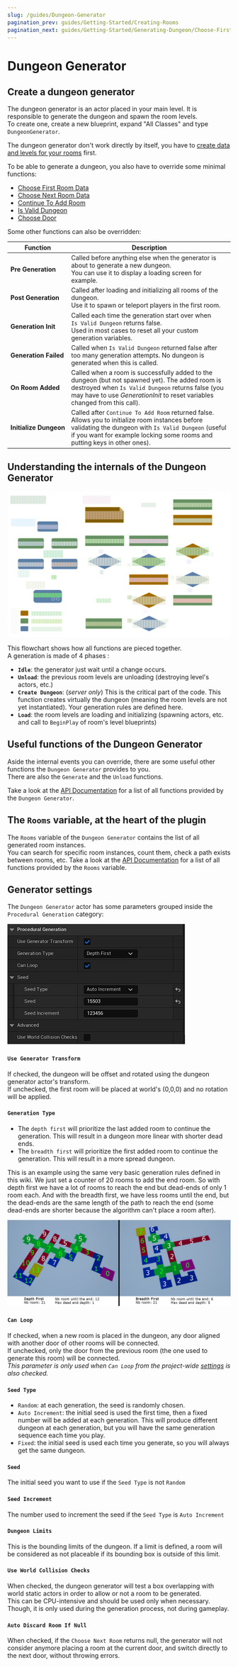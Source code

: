 ```yaml
---
slug: /guides/Dungeon-Generator
pagination_prev: guides/Getting-Started/Creating-Rooms
pagination_next: guides/Getting-Started/Generating-Dungeon/Choose-First-Room-Data
---
```


# Dungeon Generator

## Create a dungeon generator

The dungeon generator is an actor placed in your main level. It is responsible to generate the dungeon and spawn the room levels.\
To create one, create a new blueprint, expand "All Classes" and type `DungeonGenerator`.

The dungeon generator don't work directly by itself, you have to [create data and levels for your rooms](Creating-Rooms) first.

To be able to generate a dungeon, you also have to override some minimal functions:

- [Choose First Room Data](Choose-First-Room-Data.md)
- [Choose Next Room Data](Choose-Next-Room-Data.md)
- [Continue To Add Room](Continue-To-Add-Room.md)
- [Is Valid Dungeon](Is-Valid-Dungeon.md)
- [Choose Door](Choose-Door.md)

Some other functions can also be overridden:

Function | Description
--- | ---
**Pre&nbsp;Generation** | Called before anything else when the generator is about to generate a new dungeon.<br/>You can use it to display a loading screen for example.
**Post&nbsp;Generation** | Called after loading and initializing all rooms of the dungeon.<br/>Use it to spawn or teleport players in the first room.
**Generation&nbsp;Init** | Called each time the generation start over when `Is Valid Dungeon` returns false.<br/>Used in most cases to reset all your custom generation variables.
**Generation&nbsp;Failed** | Called when `Is Valid Dungeon` returned false after too many generation attempts. No dungeon is generated when this is called.
**On&nbsp;Room&nbsp;Added** | Called when a room is successfully added to the dungeon (but not spawned yet). The added room is destroyed when `Is Valid Dungeon` returns false (you may have to use *GenerationInit* to reset variables changed from this call).
**Initialize&nbsp;Dungeon** | Called after `Continue To Add Room` returned false. Allows you to initialize room instances before validating the dungeon with `Is Valid Dungeon` (useful if you want for example locking some rooms and putting keys in other ones).

## Understanding the internals of the Dungeon Generator

![](../../Images/Flowchart_Dark_v4.svg)

This flowchart shows how all functions are pieced together.\
A generation is made of 4 phases :

- **`Idle`**: the generator just wait until a change occurs.
- **`Unload`**: the previous room levels are unloading (destroying level's actors, etc.)
- **`Create Dungeon`**: (*server only*) This is the critical part of the code. This function creates virtually the dungeon (meaning the room levels are not yet instantiated). Your generation rules are defined here.
- **`Load`**: the room levels are loading and initializing (spawning actors, etc. and call to `BeginPlay` of room's level blueprints)

## Useful functions of the Dungeon Generator

Aside the internal events you can override, there are some useful other functions the `Dungeon Generator` provides to you.\
There are also the `Generate` and the `Unload` functions.

Take a look at the [API Documentation](https://benpyton.github.io/ProceduralDungeon/api/Classes/DungeonGenerator#nodes) for a list of all functions provided by the `Dungeon Generator`.

## The `Rooms` variable, at the heart of the plugin

The `Rooms` variable of the `Dungeon Generator` contains the list of all generated room instances.\
You can search for specific room instances, count them, check a path exists between rooms, etc.
Take a look at the [API Documentation](https://benpyton.github.io/ProceduralDungeon/api/Classes/DungeonGraph#nodes) for a list of all functions provided by the `Rooms` variable.

## Generator settings

The `Dungeon Generator` actor has some parameters grouped inside the `Procedural Generation` category:

![](../../Images/GeneratorSettings.jpg)

#### `Use Generator Transform`

If checked, the dungeon will be offset and rotated using the dungeon generator actor's transform.\
If unchecked, the first room will be placed at world's (0,0,0) and no rotation will be applied.

#### `Generation Type`

- The `depth first` will prioritize the last added room to continue the generation.
This will result in a dungeon more linear with shorter dead ends.
- The `breadth first` will prioritize the first added room to continue the generation. This will result in a more spread dungeon.

This is an example using the same very basic generation rules defined in this wiki. We just set a counter of 20 rooms to add the end room. So with depth first we have a lot of rooms to reach the end but dead-ends of only 1 room each. And with the breadth first, we have less rooms until the end, but the dead-ends are the same length of the path to reach the end (some dead-ends are shorter because the algorithm can't place a room after).

![](../../Images/DepthBreadth.jpg)

#### `Can Loop`

If checked, when a new room is placed in the dungeon, any door aligned with another door of other rooms will be connected.\
If unchecked, only the door from the previous room (the one used to generate this room) will be connected.\
*This parameter is only used when `Can Loop` from the project-wide [settings](../Plugin-Settings.md) is also checked.*

#### `Seed Type`

- `Random`: at each generation, the seed is randomly chosen.
- `Auto Increment`: the initial seed is used the first time, then a fixed number will be added at each generation. This will produce different dungeon at each generation, but you will have the same generation sequence each time you play.
- `Fixed`: the initial seed is used each time you generate, so you will always get the same dungeon.

#### `Seed`

The initial seed you want to use if the `Seed Type` is not `Random`

#### `Seed Increment`

The number used to increment the seed if the `Seed Type` is `Auto Increment`

#### `Dungeon Limits`

This is the bounding limits of the dungeon. If a limit is defined, a room will be considered as not placeable if its bounding box  is outside of this limit.

#### `Use World Collision Checks`

When checked, the dungeon generator will test a box overlapping with world static actors in order to allow or not a room to be generated.\
This can be CPU-intensive and should be used only when necessary. Though, it is only used during the generation process, not during gameplay.

#### `Auto Discard Room If Null`

When checked, if the `Choose Next Room` returns null, the generator will not consider anymore placing a room at the current door, and switch directly to the next door, without throwing errors.

